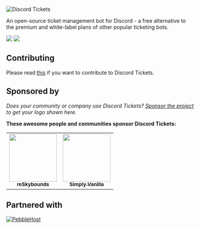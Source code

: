 ![Discord Tickets](https://img.eartharoid.me/insecure/plain/https://static.eartharoid.me/discord-tickets/logo/wordmark/gradient-by-eartharoid.png@png)

An open-source ticket management bot for Discord - a free alternative to the premium and white-label plans of other popular ticketing bots.

![](https://img.shields.io/badge/dynamic/json?color=5865F2&label=bots&query=clients&url=https%3A%2F%2Fstats.discordtickets.app&logo=discord&logoColor=white&style=for-the-badge)
![](https://img.shields.io/badge/dynamic/json?color=5865F2&label=tickets&query=tickets&url=https%3A%2F%2Fstats.discordtickets.app&logo=discord&logoColor=white&style=for-the-badge)

## Contributing

Please read [this](https://github.com/discord-tickets/.github/blob/main/CONTRIBUTING.md) if you want to contribute to Discord Tickets.

## Sponsored by

*Does your community or company use Discord Tickets? [Sponsor the project](https://github.com/discord-tickets/bot/?sponsor=1) to get your logo shown here.*

**These awesome people and communities sponsor Discord Tickets:**


<table>
	<tr>
		<td align="center">
			<a href="https://reskybounds.com">
				<img
					src="https://img.eartharoid.me/insecure/rs:auto:256/plain/s3://eartharoid/k/22/05/reskybounds.png"
					height="128px;"
					alt="" />
					<br />
					<sub><b>reSkybounds</b></sub>
			</a>
		</td>
		<td align="center">
			<a href="https://simplyvanilla.net">
				<img
					src="https://i.imghut.com/2022/04/26/sv-2022-discord-static.png"
					height="128px;"
					alt="" />
					<br />
					<sub><b>Simply Vanilla</b></sub>
			</a>
		</td>
	</tr>
</table>


## Partnered with

[![PebbleHost](https://img.eartharoid.me/insecure/rs:auto:180/plain/s3://eartharoid/sharex/21/10/pebblehost.webp)](https://discordtickets.app/getting-started#pebblehost)
